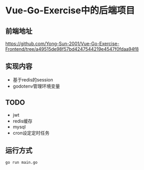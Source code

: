 # Vue-Go-Exercise中的后端项目
## 前端地址
https://github.com/Yong-Sun-2001/Vue-Go-Exercise-Frontend/tree/a49515de98f57bd4247544219e4547f0fdaa94f8
## 实现内容
- 基于redis的session
- godotenv管理环境变量
## TODO
- jwt
- redis缓存
- mysql
- cron设定定时任务

## 运行方式
```
go run main.go
```

